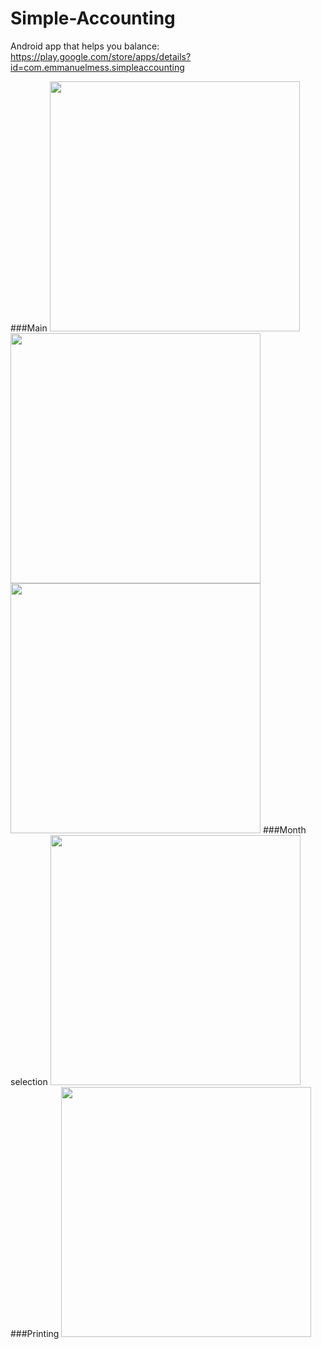 # Simple-Accounting
Android app that helps you balance: https://play.google.com/store/apps/details?id=com.emmanuelmess.simpleaccounting

###Main
<img src="https://github.com/EmmanuelMess/Simple-Accounting/blob/develop/Screenshot_1485286948.png" data-canonical-src="https://github.com/EmmanuelMess/Simple-Accounting/blob/develop/Screenshot_1485286948.png" height="400" />
<img src="https://github.com/EmmanuelMess/Simple-Accounting/blob/develop/Screenshot_1485287456.png" data-canonical-src="https://github.com/EmmanuelMess/Simple-Accounting/blob/develop/Screenshot_1485287456.png" height="400" />
<img src="https://github.com/EmmanuelMess/Simple-Accounting/blob/develop/Screenshot_1485287461.png" data-canonical-src="https://github.com/EmmanuelMess/Simple-Accounting/blob/develop/Screenshot_1485287461.png" height="400" />
###Month selection
<img src="https://github.com/EmmanuelMess/Simple-Accounting/blob/develop/Screenshot_1485287470.png" data-canonical-src="https://github.com/EmmanuelMess/Simple-Accounting/blob/develop/Screenshot_1485287470.png" height="400" />
###Printing
<img src="https://github.com/EmmanuelMess/Simple-Accounting/blob/develop/Screenshot_1485287474.png" data-canonical-src="https://github.com/EmmanuelMess/Simple-Accounting/blob/develop/Screenshot_1485287474.png" height="400" />
